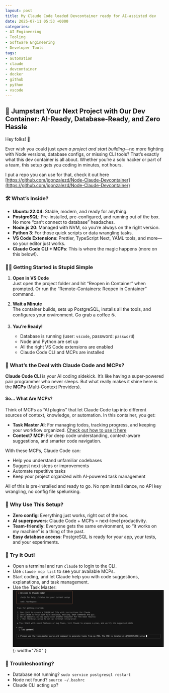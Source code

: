 ```yaml
---
layout: post
title: My Claude Code loaded Devcontainer ready for AI-assisted dev
date: 2025-07-11 05:53 +0000
categories:
- AI Engineering
- Tooling
- Software Engineering
- Developer Tools
tags:
- automation
- claude
- devcontainer
- docker
- github
- python
- vscode
---
```


## 🚀 Jumpstart Your Next Project with Our Dev Container: AI-Ready, Database-Ready, and Zero Hassle

Hey folks! 👋

Ever wish you could just *open a project and start building*—no more fighting with Node versions, database configs, or missing CLI tools? That’s exactly what this dev container is all about. Whether you’re a solo hacker or part of a team, this setup gets you coding in minutes, not hours.

I put a repo you can use for that, check it out here [https://github.com/jgonzalezd/Node-Claude-Devcontainer](https://github.com/jgonzalezd/Node-Claude-Devcontainer)

### 🛠️ What’s Inside?

- **Ubuntu 22.04**: Stable, modern, and ready for anything.
- **PostgreSQL**: Pre-installed, pre-configured, and running out of the box. No more “can’t connect to database” headaches.
- **Node.js 20**: Managed with NVM, so you’re always on the right version.
- **Python 3**: For those quick scripts or data wrangling tasks.
- **VS Code Extensions**: Prettier, TypeScript Next, YAML tools, and more—so your editor just works.
- **Claude Code CLI + MCPs**: This is where the magic happens (more on this below!).

### 🧑‍💻 Getting Started is Stupid Simple

1. **Open in VS Code**  
   Just open the project folder and hit “Reopen in Container” when prompted. Or run the “Remote-Containers: Reopen in Container” command.

2. **Wait a Minute**  
   The container builds, sets up PostgreSQL, installs all the tools, and configures your environment. Go grab a coffee ☕.

3. **You’re Ready!**  
   - Database is running (user: `vscode`, password: `password`)
   - Node and Python are set up
   - All the right VS Code extensions are enabled
   - Claude Code CLI and MCPs are installed

### 🤖 What’s the Deal with Claude Code and MCPs?

**Claude Code CLI** is your AI coding sidekick. It’s like having a super-powered pair programmer who never sleeps. But what really makes it shine here is the **MCPs** (Multi-Context Providers).

#### So… What Are MCPs?

Think of MCPs as “AI plugins” that let Claude Code tap into different sources of context, knowledge, or automation. In this container, you get:

- **Task Master AI**: For managing todos, tracking progress, and keeping your workflow organized. [Check out how to use it here](https://github.com/eyaltoledano/claude-task-master/blob/main/docs/tutorial.md#initial-task-generation)
- **Context7 MCP**: For deep code understanding, context-aware suggestions, and smarter code navigation.

With these MCPs, Claude Code can:
- Help you understand unfamiliar codebases
- Suggest next steps or improvements
- Automate repetitive tasks
- Keep your project organized with AI-powered task management

All of this is pre-installed and ready to go. No npm install dance, no API key wrangling, no config file spelunking.

### 🏁 Why Use This Setup?

- **Zero config**: Everything just works, right out of the box.
- **AI superpowers**: Claude Code + MCPs = next-level productivity.
- **Team-friendly**: Everyone gets the same environment, so “it works on my machine” is a thing of the past.
- **Easy database access**: PostgreSQL is ready for your app, your tests, and your experiments.

### 🧪 Try It Out!

- Open a terminal and run `claude` to login to the CLI.
- Use `claude mcp list` to see your available MCPs.
- Start coding, and let Claude help you with code suggestions, explanations, and task management.
- Use the Task Master:
![Task Master](/assets/img/2025-07-11-my-claude-code-loaded-devcontainer-ready-for-ai-assisted-dev/taskmaster_parse_prd.png){: width="750" }

### 🛟 Troubleshooting?

- Database not running? `sudo service postgresql restart`
- Node not found? `source ~/.bashrc`
- Claude CLI acting up?  
  ```